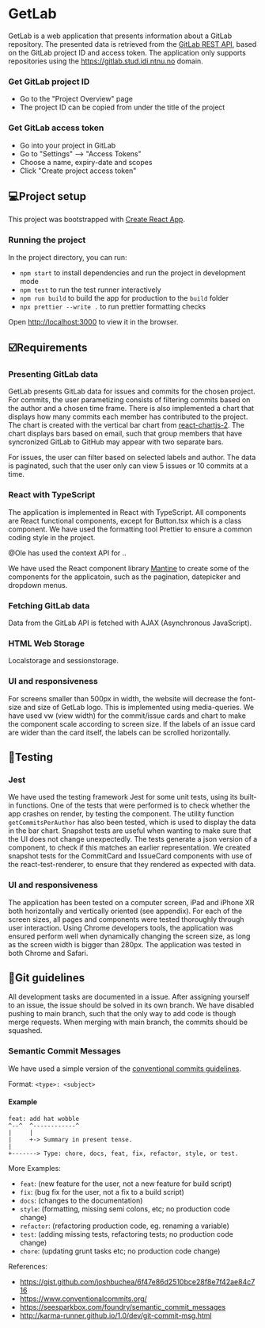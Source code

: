 # GetLab 
GetLab is a web application that presents information about a GitLab repository. The presented data is retrieved from the [GitLab REST API](https://docs.GitLab.com/ee/api/), based on the GitLab project ID and access token. The application only supports repositories using the https://gitlab.stud.idi.ntnu.no domain. 

### Get GitLab project ID
- Go to the "Project Overview" page
- The project ID can be copied from under the title of the project

### Get GitLab access token
- Go into your project in GitLab
- Go to "Settings" --> "Access Tokens"
- Choose a name, expiry-date and scopes
- Click "Create project access token"

## 💻Project setup 

This project was bootstrapped with [Create React App](https://github.com/facebook/create-react-app).

### Running the project

In the project directory, you can run:

- `npm start` to install dependencies and run the project in development mode
- `npm test` to run the test runner interactively
- `npm run build` to build the app for production to the `build` folder
- `npx prettier --write .` to run prettier formatting checks

Open [http://localhost:3000](http://localhost:3000) to view it in the browser.

## ☑️Requirements

### Presenting GitLab data
GetLab presents GitLab data for issues and commits for the chosen project. For commits, the user parametizing consists of filtering commits based on the author and a chosen time frame. There is also implemented a chart that displays how many commits each member has contributed to the project. The chart is created with the vertical bar chart from [react-chartjs-2](https://react-chartjs-2.js.org/examples/vertical-bar-chart/). The chart displays bars based on email, such that group members that have syncronized GitLab to GitHub may appear with two separate bars. 

For issues, the user can filter based on selected labels and author. The data is paginated, such that the user only can view 5 issues or 10 commits at a time. 


### React with TypeScript
The application is implemented in React with TypeScript. All components are React functional components, except for Button.tsx which is a class component. We have used the formatting tool Prettier to ensure a common coding style in the project. 

@Ole has used the context API for ..

We have used the React component library [Mantine](https://mantine.dev) to create some of the components for the applicatoin, such as the pagination, datepicker and dropdown menus. 

### Fetching GitLab data
Data from the GitLab API is fetched with AJAX (Asynchronous JavaScript). 

### HTML Web Storage
Localstorage and sessionstorage.

### UI and responsiveness
For screens smaller than 500px in width, the website will decrease the font-size and size of GetLab logo. This is implemented using media-queries. We have used vw (view width) for the commit/issue cards and chart to make the component scale according to screen size. If the labels of an issue card are wider than the card itself, the labels can be scrolled horizontally. 



## 🧪Testing

### Jest
We have used the testing framework Jest for some unit tests, using its built-in functions. One of the tests that were performed is to check whether the app crashes on render, by testing the <App> component. The utility function `getCommitsPerAuthor` has also been tested, which is used to display the data in the bar chart. Snapshot tests are useful when wanting to make sure that the UI does not change unexpectedly. The tests generate a json version of a component, to check if this matches an earlier representation. We created snapshot tests for the CommitCard and IssueCard components with use of the react-test-renderer, to ensure that they rendered as expected with data.

### UI and responsiveness
The application has been tested on a computer screen, iPad and iPhone XR both horizontally and vertically oriented (see appendix). For each of the screen sizes, all pages and components were tested thoroughly through user interaction. Using Chrome developers tools, the application was ensured perform well when dynamically changing the screen size, as long as the screen width is bigger than 280px. The application was tested in both Chrome and Safari. 



## 🚀Git guidelines 

All development tasks are documented in a issue. After assigning yourself to an issue, the issue should be solved in its own branch. We have disabled pushing to main branch, such that the only way to add code is though merge requests. When merging with main branch, the commits should be squashed.

### Semantic Commit Messages

We have used a simple version of the [conventional commits guidelines](https://www.conventionalcommits.org/en/v1.0.0/).

Format: `<type>: <subject>`

#### Example

```
feat: add hat wobble
^--^  ^------------^
|     |
|     +-> Summary in present tense.
|
+-------> Type: chore, docs, feat, fix, refactor, style, or test.
```

More Examples:

- `feat`: (new feature for the user, not a new feature for build script)
- `fix`: (bug fix for the user, not a fix to a build script)
- `docs`: (changes to the documentation)
- `style`: (formatting, missing semi colons, etc; no production code change)
- `refactor`: (refactoring production code, eg. renaming a variable)
- `test`: (adding missing tests, refactoring tests; no production code change)
- `chore`: (updating grunt tasks etc; no production code change)

References:

- https://gist.github.com/joshbuchea/6f47e86d2510bce28f8e7f42ae84c716
- https://www.conventionalcommits.org/
- https://seesparkbox.com/foundry/semantic_commit_messages
- http://karma-runner.github.io/1.0/dev/git-commit-msg.html

